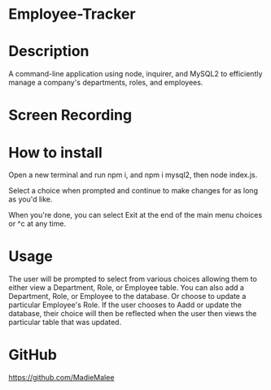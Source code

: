 # Employee-Tracker

# Description

A command-line application using node, inquirer, and MySQL2 to efficiently manage a company's departments, roles, and employees.

# Screen Recording

# How to install

Open a new terminal and run npm i, and npm i mysql2, then node index.js.

Select a choice when prompted and continue to make changes for as long as you'd like.

When you're done, you can select Exit at the end of the main menu choices or ^c at any time.

# Usage

The user will be prompted to select from various choices allowing them to either view a Department, Role, or Employee table. You can also add a Department, Role, or Employee to the database. Or choose to update a particular Employee's Role. If the user chooses to Aadd or update the database, their choice will then be reflected when the user then views the particular table that was updated.

# GitHub

https://github.com/MadieMalee
